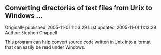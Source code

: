 ## Converting directories of text files from Unix to Windows ... 
Originally published: 2005-11-01 11:13:29 
Last updated: 2005-11-01 11:13:29 
Author: Stephen Chappell 
 
This program can help convert source code written in Unix into a format that can easily be read under Windows.